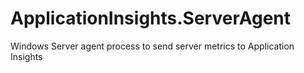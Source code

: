# ApplicationInsights.ServerAgent
Windows Server agent process to send server metrics to Application Insights
